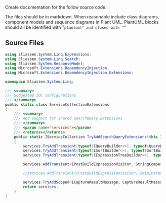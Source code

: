 Create documentation for the follow source code. 

The files should be in markdown.
When reasonable include class diagrams, component models and sequence diagrams in Plant UML.
PlantUML blocks should all be identified with "```plantuml" and closed with "```"

## Source Files

```ServiceCollectionExtensions.cs
using Eliassen.System.Linq.Expressions;
using Eliassen.System.Linq.Search;
using Eliassen.System.ResponseModel;
using Microsoft.Extensions.DependencyInjection;
using Microsoft.Extensions.DependencyInjection.Extensions;

namespace Eliassen.System.Linq;

/// <summary>
/// Suggested IOC configurations
/// </summary>
public static class ServiceCollectionExtensions
{
    /// <summary>
    /// Add support for shared SearchQuery Extensions
    /// </summary>
    /// <param name="services"></param>
    /// <returns></returns>
    public static IServiceCollection TryAddSearchQueryExtensions(this IServiceCollection services)
    {
        services.TryAddTransient(typeof(IQueryBuilder<>), typeof(QueryBuilder<>));
        services.TryAddTransient(typeof(ISortBuilder<>), typeof(SortBuilder<>));
        services.TryAddTransient(typeof(IExpressionTreeBuilder<>), typeof(ExpressionTreeBuilder<>));

        services.AddTransient<IPostBuildExpressionVisitor, StringComparisonReplacementExpressionVisitor>();

        //services.AddTransient<IPostBuildExpressionVisitor, SkipInstanceMethodOnNullExpressionVisitor>();

        services.TryAddScoped<ICaptureResultMessage, CaptureResultMessage>();
        return services;
    }
}

```

